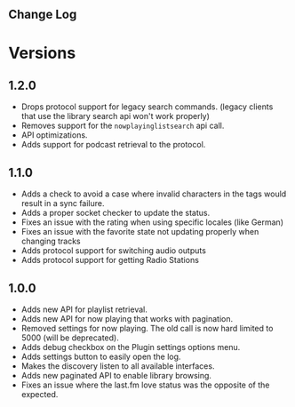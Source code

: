 Change Log
---------
# Versions

## 1.2.0
- Drops protocol support for legacy search commands. (legacy clients that use the library search api won't work properly)
- Removes support for the ```nowplayinglistsearch``` api call.
- API optimizations.
- Adds support for podcast retrieval to the protocol.

## 1.1.0
- Adds a check to avoid a case where invalid characters in the tags would result in a sync failure.
- Adds a proper socket checker to update the status.
- Fixes an issue with the rating when using specific locales (like German)
- Fixes an issue with the favorite state not updating properly when changing tracks
- Adds protocol support for switching audio outputs
- Adds protocol support for getting Radio Stations

## 1.0.0
- Adds new API for playlist retrieval.
- Adds new API for now playing that works with pagination.
- Removed settings for now playing. The old call is now hard limited to 5000 (will be deprecated).
- Adds debug checkbox on the Plugin settings options menu.
- Adds settings button to easily open the log.
- Makes the discovery listen to all available interfaces.
- Adds new paginated API to enable library browsing.
- Fixes an issue where the last.fm love status was the opposite of the expected.
